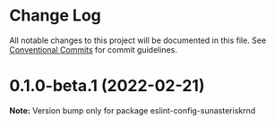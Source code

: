 # Change Log

All notable changes to this project will be documented in this file.
See [Conventional Commits](https://conventionalcommits.org) for commit guidelines.

# 0.1.0-beta.1 (2022-02-21)

**Note:** Version bump only for package eslint-config-sunasteriskrnd
